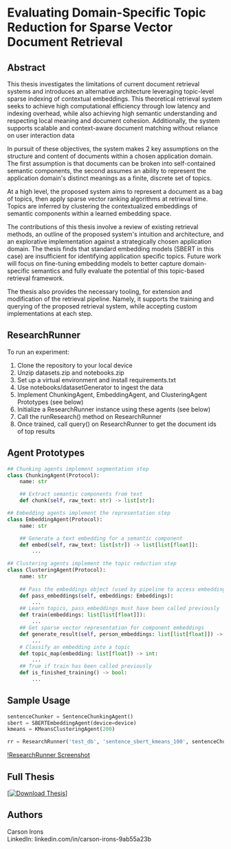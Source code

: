 # Evaluating Domain-Specific Topic Reduction for Sparse Vector Document Retrieval

## Abstract

This thesis investigates the limitations of current document retrieval systems and introduces an alternative architecture leveraging topic-level sparse indexing of contextual embeddings. This theoretical retrieval system seeks to achieve high computational efficiency through low latency and indexing overhead, while also achieving high semantic understanding and respecting local meaning and document cohesion. Additionally, the system supports scalable and context-aware document matching without reliance on user interaction data

In pursuit of these objectives, the system makes 2 key assumptions on the structure and content of documents within a chosen application domain. The first assumption is that documents can be broken into self-contained semantic components, the second assumes an ability to represent the application domain's distinct meanings as a finite, discrete set of topics. 

At a high level, the proposed system aims to represent a document as a bag of topics, then apply sparse vector ranking algorithms at retrieval time. Topics are inferred by clustering the contextualized embeddings of semantic components within a learned embedding space.

The contributions of this thesis involve a review of existing retrieval methods, an outline of the proposed system's intuition and architecture, and an explorative implementation against a strategically chosen application domain. The thesis finds that standard embedding models (SBERT in this case) are insufficient for identifying application specific topics. Future work will focus on fine-tuning embedding models to better capture domain-specific semantics and fully evaluate the potential of this topic-based retrieval framework.

The thesis also provides the necessary tooling, for extension and modification of the retrieval pipeline. Namely, it supports the training and querying of the proposed retrieval system, while accepting custom implementations at each step. 

## ResearchRunner
To run an experiment:
1) Clone the repository to your local device
2) Unzip datasets.zip and notebooks.zip
3) Set up a virtual environment and install requirements.txt
4) Use notebooks/datasetGenerator to ingest the data
5) Implement ChunkingAgent, EmbeddingAgent, and ClusteringAgent Prototypes (see below)
6) Initialize a ResearchRunner instance using these agents (see below)
7) Call the runResearch() method on ResearchRunner
8) Once trained, call query() on ResearchRunner to get the document ids of top results

## Agent Prototypes
```python
## Chunking agents implement segmentation step
class ChunkingAgent(Protocol):
    name: str

    ## Extract semantic components from text
    def chunk(self, raw_text: str) -> list[str]:

## Embedding agents implement the representation step
class EmbeddingAgent(Protocol):
    name: str

    ## Generate a text embedding for a semantic component
    def embed(self, raw_text: list[str]) -> list[list[float]]:
        ...

## Clustering agents implement the topic reduction step
class ClusteringAgent(Protocol):
    name: str
    
    ## Pass the embeddings object (used by pipeline to access embeddings table
    def pass_embeddings(self, embeddings: Embeddings):
        ...
    ## Learn topics, pass_embeddings must have been called previously
    def train(embeddings: list[list[float]]):
        ...
    ## Get sparse vector representation for component embeddings 
    def generate_result(self, person_embeddings: list[list[float]]) -> list[int]:
        ...
    # Classify an embedding into a topic
    def topic_map(embedding: list[float]) -> int:
        ...
    ## True if train has been called previously 
    def is_finished_training() -> bool:
        ...
```

## Sample Usage 
```python
sentenceChunker = SentenceChunkingAgent()
sbert = SBERTEmbeddingAgent(device=device)
kmeans = KMeansClusteringAgent(200)

rr = ResearchRunner('test_db', 'sentence_sbert_kmeans_100', sentenceChunker, sbert, kmeans)
```

[!ResearchRunner Screenshot](https://github.com/cirons2003/document_retrieval_research/blob/master/unnamed.png)



## Full Thesis 
[[![Download Thesis](https://img.shields.io/badge/View-PDF-blue)](https://github.com/cirons2003/document_retrieval_research/blob/master/thesis.pdf)]





## Authors
Carson Irons  
LinkedIn: linkedin.com/in/carson-irons-9ab55a23b

